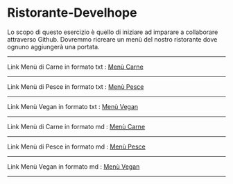 # Ristorante-Develhope
Lo scopo di questo esercizio è quello di iniziare ad imparare a collaborare attraverso Github. 
Dovremmo ricreare un menù del nostro ristorante dove ognuno aggiungerà una portata.
***
Link Menù di Carne in formato txt : [Menù Carne](https://github.com/MarcoSatta/Ristorante-Develhope/blob/main/Menù-Carne.txt) 
***
Link Menù di Pesce in formato txt : [Menù Pesce](https://github.com/MarcoSatta/Ristorante-Develhope/blob/main/Menù-Pesce.txt)
***
Link Menù Vegan in formato txt : [Menù Vegan](https://github.com/MarcoSatta/Ristorante-Develhope/blob/main/Menù-Vegano.txt)
***
Link Menù di Carne in formato md : [Menù Carne](https://github.com/MarcoSatta/Ristorante-Develhope/blob/main/Menù-carne.md)
***
Link Menù di Pesce in formato md : [Menù Pesce](https://github.com/MarcoSatta/Ristorante-Develhope/edit/main/Menù-pesce.md)
***
Link Menù Vegan in formato md : [Menù Vegan](https://github.com/MarcoSatta/Ristorante-Develhope/edit/main/Menù-Vegano.md)
***
